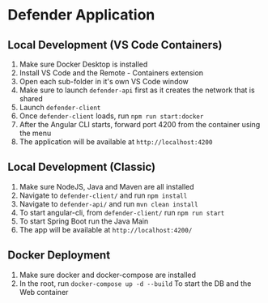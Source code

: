 # Defender Application

## Local Development (VS Code Containers)

1. Make sure Docker Desktop is installed
2. Install VS Code and the Remote - Containers extension
3. Open each sub-folder in it's own VS Code window
4. Make sure to launch `defender-api` first as it creates the network that is shared
5. Launch `defender-client` 
6. Once `defender-client` loads, run `npm run start:docker`
7. After the Angular CLI starts, forward port 4200 from the container using the menu
8. The application will be available at `http://localhost:4200`

## Local Development (Classic)

1. Make sure NodeJS, Java and Maven are all installed
2. Navigate to `defender-client/` and run `npm install`
3. Navigate to `defender-api/` and run `mvn clean install`
4. To start angular-cli, from `defender-client/` run `npm run start`
5. To start Spring Boot run the Java Main
6. The app will be available at `http://localhost:4200/`

## Docker Deployment

1. Make sure docker and docker-compose are installed
2. In the root, run `docker-compose up -d --build` To start the DB and the Web container
